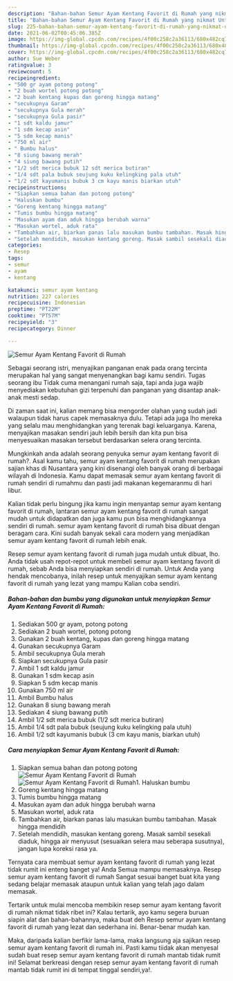 ```yaml
---
description: "Bahan-bahan Semur Ayam Kentang Favorit di Rumah yang nikmat Untuk Jualan"
title: "Bahan-bahan Semur Ayam Kentang Favorit di Rumah yang nikmat Untuk Jualan"
slug: 225-bahan-bahan-semur-ayam-kentang-favorit-di-rumah-yang-nikmat-untuk-jualan
date: 2021-06-02T00:45:06.385Z
image: https://img-global.cpcdn.com/recipes/4f00c258c2a36113/680x482cq70/semur-ayam-kentang-favorit-di-rumah-foto-resep-utama.jpg
thumbnail: https://img-global.cpcdn.com/recipes/4f00c258c2a36113/680x482cq70/semur-ayam-kentang-favorit-di-rumah-foto-resep-utama.jpg
cover: https://img-global.cpcdn.com/recipes/4f00c258c2a36113/680x482cq70/semur-ayam-kentang-favorit-di-rumah-foto-resep-utama.jpg
author: Sue Weber
ratingvalue: 3
reviewcount: 5
recipeingredient:
- "500 gr ayam potong potong"
- "2 buah wortel potong potong"
- "2 buah kentang kupas dan goreng hingga matang"
- "secukupnya Garam"
- "secukupnya Gula merah"
- "secukupnya Gula pasir"
- "1 sdt kaldu jamur"
- "1 sdm kecap asin"
- "5 sdm kecap manis"
- "750 ml air"
- " Bumbu halus"
- "8 siung bawang merah"
- "4 siung bawang putih"
- "1/2 sdt merica bubuk 12 sdt merica butiran"
- "1/4 sdt pala bubuk seujung kuku kelingking pala utuh"
- "1/2 sdt kayumanis bubuk 3 cm kayu manis biarkan utuh"
recipeinstructions:
- "Siapkan semua bahan dan potong potong"
- "Haluskan bumbu"
- "Goreng kentang hingga matang"
- "Tumis bumbu hingga matang"
- "Masukan ayam dan aduk hingga berubah warna"
- "Masukan wortel, aduk rata"
- "Tambahkan air, biarkan panas lalu masukan bumbu tambahan. Masak hingga mendidih"
- "Setelah mendidih, masukan kentang goreng. Masak sambil sesekali diaduk, hingga air menyusut (sesuaikan selera mau seberapa susutnya), jangan lupa koreksi rasa ya."
categories:
- Resep
tags:
- semur
- ayam
- kentang

katakunci: semur ayam kentang 
nutrition: 227 calories
recipecuisine: Indonesian
preptime: "PT22M"
cooktime: "PT57M"
recipeyield: "3"
recipecategory: Dinner

---
```



![Semur Ayam Kentang Favorit di Rumah](https://img-global.cpcdn.com/recipes/4f00c258c2a36113/680x482cq70/semur-ayam-kentang-favorit-di-rumah-foto-resep-utama.jpg)

Sebagai seorang istri, menyajikan panganan enak pada orang tercinta merupakan hal yang sangat menyenangkan bagi kamu sendiri. Tugas seorang ibu Tidak cuma menangani rumah saja, tapi anda juga wajib menyediakan kebutuhan gizi terpenuhi dan panganan yang disantap anak-anak mesti sedap.

Di zaman  saat ini, kalian memang bisa mengorder olahan yang sudah jadi walaupun tidak harus capek memasaknya dulu. Tetapi ada juga lho mereka yang selalu mau menghidangkan yang terenak bagi keluarganya. Karena, menyajikan masakan sendiri jauh lebih bersih dan kita pun bisa menyesuaikan masakan tersebut berdasarkan selera orang tercinta. 



Mungkinkah anda adalah seorang penyuka semur ayam kentang favorit di rumah?. Asal kamu tahu, semur ayam kentang favorit di rumah merupakan sajian khas di Nusantara yang kini disenangi oleh banyak orang di berbagai wilayah di Indonesia. Kamu dapat memasak semur ayam kentang favorit di rumah sendiri di rumahmu dan pasti jadi makanan kegemaranmu di hari libur.

Kalian tidak perlu bingung jika kamu ingin menyantap semur ayam kentang favorit di rumah, lantaran semur ayam kentang favorit di rumah sangat mudah untuk didapatkan dan juga kamu pun bisa menghidangkannya sendiri di rumah. semur ayam kentang favorit di rumah bisa dibuat dengan beragam cara. Kini sudah banyak sekali cara modern yang menjadikan semur ayam kentang favorit di rumah lebih enak.

Resep semur ayam kentang favorit di rumah juga mudah untuk dibuat, lho. Anda tidak usah repot-repot untuk membeli semur ayam kentang favorit di rumah, sebab Anda bisa menyiapkan sendiri di rumah. Untuk Anda yang hendak mencobanya, inilah resep untuk menyajikan semur ayam kentang favorit di rumah yang lezat yang mampu Kalian coba sendiri.

<!--inarticleads1-->

##### Bahan-bahan dan bumbu yang digunakan untuk menyiapkan Semur Ayam Kentang Favorit di Rumah:

1. Sediakan 500 gr ayam, potong potong
1. Sediakan 2 buah wortel, potong potong
1. Gunakan 2 buah kentang, kupas dan goreng hingga matang
1. Gunakan secukupnya Garam
1. Ambil secukupnya Gula merah
1. Siapkan secukupnya Gula pasir
1. Ambil 1 sdt kaldu jamur
1. Gunakan 1 sdm kecap asin
1. Siapkan 5 sdm kecap manis
1. Gunakan 750 ml air
1. Ambil  Bumbu halus
1. Gunakan 8 siung bawang merah
1. Sediakan 4 siung bawang putih
1. Ambil 1/2 sdt merica bubuk (1/2 sdt merica butiran)
1. Ambil 1/4 sdt pala bubuk (seujung kuku kelingking pala utuh)
1. Ambil 1/2 sdt kayumanis bubuk (3 cm kayu manis, biarkan utuh)




<!--inarticleads2-->

##### Cara menyiapkan Semur Ayam Kentang Favorit di Rumah:

1. Siapkan semua bahan dan potong potong
<img src="https://img-global.cpcdn.com/steps/a1f711aa5fc8259c/160x128cq70/semur-ayam-kentang-favorit-di-rumah-langkah-memasak-1-foto.jpg" alt="Semur Ayam Kentang Favorit di Rumah"><img src="https://img-global.cpcdn.com/steps/d35e0217b504faac/160x128cq70/semur-ayam-kentang-favorit-di-rumah-langkah-memasak-1-foto.jpg" alt="Semur Ayam Kentang Favorit di Rumah">1. Haluskan bumbu
1. Goreng kentang hingga matang
1. Tumis bumbu hingga matang
1. Masukan ayam dan aduk hingga berubah warna
1. Masukan wortel, aduk rata
1. Tambahkan air, biarkan panas lalu masukan bumbu tambahan. Masak hingga mendidih
1. Setelah mendidih, masukan kentang goreng. Masak sambil sesekali diaduk, hingga air menyusut (sesuaikan selera mau seberapa susutnya), jangan lupa koreksi rasa ya.




Ternyata cara membuat semur ayam kentang favorit di rumah yang lezat tidak rumit ini enteng banget ya! Anda Semua mampu memasaknya. Resep semur ayam kentang favorit di rumah Sangat sesuai banget buat kita yang sedang belajar memasak ataupun untuk kalian yang telah jago dalam memasak.

Tertarik untuk mulai mencoba membikin resep semur ayam kentang favorit di rumah nikmat tidak ribet ini? Kalau tertarik, ayo kamu segera buruan siapin alat dan bahan-bahannya, maka buat deh Resep semur ayam kentang favorit di rumah yang lezat dan sederhana ini. Benar-benar mudah kan. 

Maka, daripada kalian berfikir lama-lama, maka langsung aja sajikan resep semur ayam kentang favorit di rumah ini. Pasti kamu tiidak akan menyesal sudah buat resep semur ayam kentang favorit di rumah mantab tidak rumit ini! Selamat berkreasi dengan resep semur ayam kentang favorit di rumah mantab tidak rumit ini di tempat tinggal sendiri,ya!.

